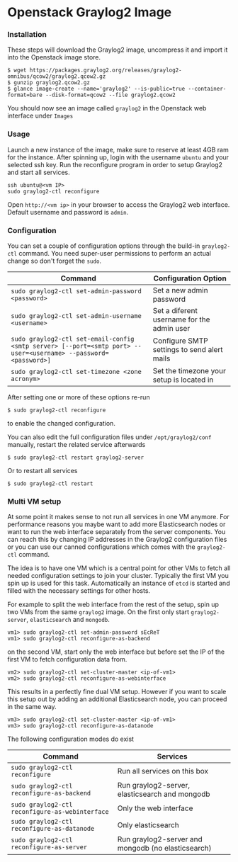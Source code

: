 Openstack Graylog2 Image
========================

### Installation

These steps will download the Graylog2 image, uncompress it and import it into the Openstack image store.

```shell
$ wget https://packages.graylog2.org/releases/graylog2-omnibus/qcow2/graylog2.qcow2.gz
$ gunzip graylog2.qcow2.gz
$ glance image-create --name='graylog2' --is-public=true --container-format=bare --disk-format=qcow2 --file graylog2.qcow2
```

You should now see an image called `graylog2` in the Openstack web interface under `Images`

### Usage
Launch a new instance of the image, make sure to reserve at least 4GB ram for the instance. After spinning up, login with
the username `ubuntu` and your selected ssh key. Run the reconfigure program in order to setup Graylog2 and start all services.

```shell
ssh ubuntu@<vm IP>
sudo graylog2-ctl reconfigure
```

Open `http://<vm ip>` in your browser to access the Graylog2 web interface. Default username and password is `admin`.

### Configuration

You can set a couple of configuration options through the build-in `graylog2-ctl` command. You need super-user
permissions to perform an actual change so don't forget the `sudo`.

| Command | Configuration Option |
|---------|----------------------|
| `sudo graylog2-ctl set-admin-password <password>` | Set a new admin password |
| `sudo graylog2-ctl set-admin-username <username>` | Set a diferent username for the admin user |
| `sudo graylog2-ctl set-email-config <smtp server> [--port=<smtp port> --user=<username> --password=<password>]` | Configure SMTP settings to send alert mails |
| `sudo graylog2-ctl set-timezone <zone acronym>` | Set the timezone your setup is located in |

After setting one or more of these options re-run 

```shell
$ sudo graylog2-ctl reconfigure
```

to enable the changed configuration.

You can also edit the full configuration files under `/opt/graylog2/conf` manually, restart the related service afterwards

```shell
$ sudo graylog2-ctl restart graylog2-server
```

Or to restart all services

```shell
$ sudo graylog2-ctl restart
```

### Multi VM setup

At some point it makes sense to not run all services in one VM anymore. For performance reasons you maybe want to add
more Elasticsearch nodes or want to run the web interface separately from the server components.
You can reach this by changing IP addresses in the Graylog2 configuration files or you can use our canned configurations which comes
with the `graylog2-ctl` command.

The idea is to have one VM which is a central point for other VMs to fetch all needed configuration settings to join your cluster.
Typically the first VM you spin up is used for this task. Automatically an instance of `etcd` is started and filled with the necessary
settings for other hosts.

For example to split the web interface from the rest of the setup, spin up two VMs from the same `graylog2` image.
On the first only start `graylog2-server`, `elasticsearch` and `mongodb`.

```shell
vm1> sudo graylog2-ctl set-admin-password sEcReT
vm1> sudo graylog2-ctl reconfigure-as-backend
```

on the second VM, start only the web interface but before set the IP of the first VM to fetch configuration data from.

```shell
vm2> sudo graylog2-ctl set-cluster-master <ip-of-vm1>
vm2> sudo graylog2-ctl reconfigure-as-webinterface
```

This results in a perfectly fine dual VM setup. However if you want to scale this setup out by adding an additional Elasticsearch node, you can
proceed in the same way.

```shell
vm3> sudo graylog2-ctl set-cluster-master <ip-of-vm1>
vm3> sudo graylog2-ctl reconfigure-as-datanode
```

The following configuration modes do exist

| Command | Services |
|---------|----------|
| `sudo graylog2-ctl reconfigure` | Run all services on this box |
| `sudo graylog2-ctl reconfigure-as-backend` | Run graylog2-server, elasticsearch and mongodb |
| `sudo graylog2-ctl reconfigure-as-webinterface` | Only the web interface|
| `sudo graylog2-ctl reconfigure-as-datanode` | Only elasticsearch |
| `sudo graylog2-ctl reconfigure-as-server` | Run graylog2-server and mongodb (no elasticsearch) |

